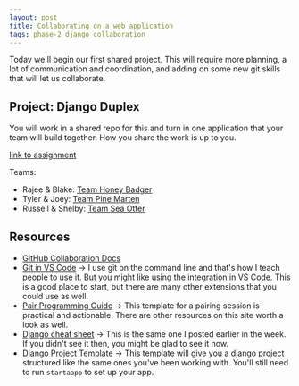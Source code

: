 ```yaml
---
layout: post
title: Collaborating on a web application
tags: phase-2 django collaboration
---
```


Today we'll begin our first shared project. This will require more planning, a lot of communication and coordination, and adding on some new git skills that will let us collaborate.

## Project: Django Duplex

You will work in a shared repo for this and turn in one application that your team will build together. How you share the work is up to you.

[link to assignment](https://classroom.github.com/g/gH_ARkoy)

Teams:

- Rajee & Blake: [Team Honey Badger](https://github.com/momentum-team-2/django-duplex-team-honey-badger)
- Tyler & Joey: [Team Pine Marten](https://github.com/momentum-team-2/django-duplex-team-pine-marten)
- Russell & Shelby: [Team Sea Otter](https://github.com/momentum-team-2/django-duplex-team-sea-otter)

## Resources

- [GitHub Collaboration Docs](https://docs.github.com/en/github/collaborating-with-issues-and-pull-requests)
- [Git in VS Code](https://code.visualstudio.com/docs/introvideos/versioncontrol) -> I use git on the command line and that's how I teach people to use it. But you might like using the integration in VS Code. This is a good place to start, but there are many other extensions that you could use as well.
- [Pair Programming Guide](https://tuple.app/pair-programming-guide/template) -> This template for a pairing session is practical and actionable. There are other resources on this site worth a look as well.
- [Django cheat sheet](https://github.com/lucrae/django-cheat-sheet) -> This is the same one I posted earlier in the week. If you didn't see it then, you might be glad to see it now.
- [Django Project Template](https://github.com/momentumlearn/django-project-template) -> This template will give you a django project structured like the same ones you've been working with. You'll still need to run `startaapp` to set up your app.
